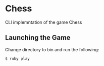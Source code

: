 # Chess

CLI implemntation of the game Chess 

## Launching the Game

Change directory to bin and run the following:

    $ ruby play